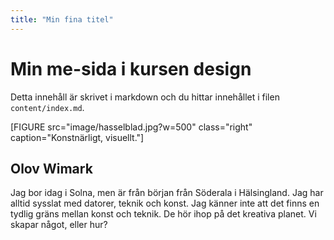 ```yaml
---
title: "Min fina titel"
---
```

Min me-sida i kursen design
=========================

Detta innehåll är skrivet i markdown och du hittar innehållet i filen `content/index.md`.

[FIGURE src="image/hasselblad.jpg?w=500" class="right" caption="Konstnärligt,
visuellt."]

Olov Wimark
-----------

Jag bor idag i Solna, men är från början från Söderala i Hälsingland. Jag har
alltid sysslat med datorer, teknik och konst. Jag känner inte att det finns en
tydlig gräns mellan konst och teknik. De hör ihop på det kreativa planet. Vi
skapar något, eller hur?
